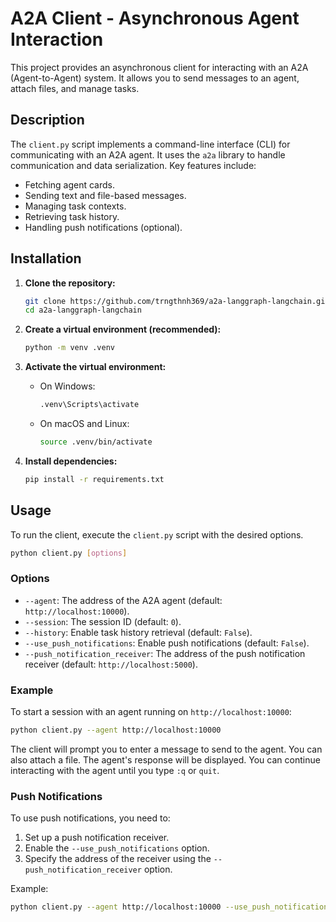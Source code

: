 # A2A Client - Asynchronous Agent Interaction

This project provides an asynchronous client for interacting with an A2A (Agent-to-Agent) system. It allows you to send messages to an agent, attach files, and manage tasks.

## Description

The `client.py` script implements a command-line interface (CLI) for communicating with an A2A agent.  It uses the `a2a` library to handle communication and data serialization. Key features include:

-   Fetching agent cards.
-   Sending text and file-based messages.
-   Managing task contexts.
-   Retrieving task history.
-   Handling push notifications (optional).

## Installation

1.  **Clone the repository:**

    ```bash
    git clone https://github.com/trngthnh369/a2a-langgraph-langchain.git
    cd a2a-langgraph-langchain
    ```

2.  **Create a virtual environment (recommended):**

    ```bash
    python -m venv .venv
    ```

3.  **Activate the virtual environment:**

    -   On Windows:

        ```bash
        .venv\Scripts\activate
        ```

    -   On macOS and Linux:

        ```bash
        source .venv/bin/activate
        ```

4.  **Install dependencies:**

    ```bash
    pip install -r requirements.txt
    ```

## Usage

To run the client, execute the `client.py` script with the desired options.

```bash
python client.py [options]
```

### Options

*   `--agent`:  The address of the A2A agent (default: `http://localhost:10000`).
*   `--session`:  The session ID (default: `0`).
*   `--history`:  Enable task history retrieval (default: `False`).
*   `--use_push_notifications`: Enable push notifications (default: `False`).
*   `--push_notification_receiver`: The address of the push notification receiver (default: `http://localhost:5000`).

### Example

To start a session with an agent running on `http://localhost:10000`:

```bash
python client.py --agent http://localhost:10000
```

The client will prompt you to enter a message to send to the agent. You can also attach a file.  The agent's response will be displayed.  You can continue interacting with the agent until you type `:q` or `quit`.

### Push Notifications

To use push notifications, you need to:

1.  Set up a push notification receiver.
2.  Enable the `--use_push_notifications` option.
3.  Specify the address of the receiver using the `--push_notification_receiver` option.

Example:

```bash
python client.py --agent http://localhost:10000 --use_push_notifications --push_notification_receiver http://localhost:5000